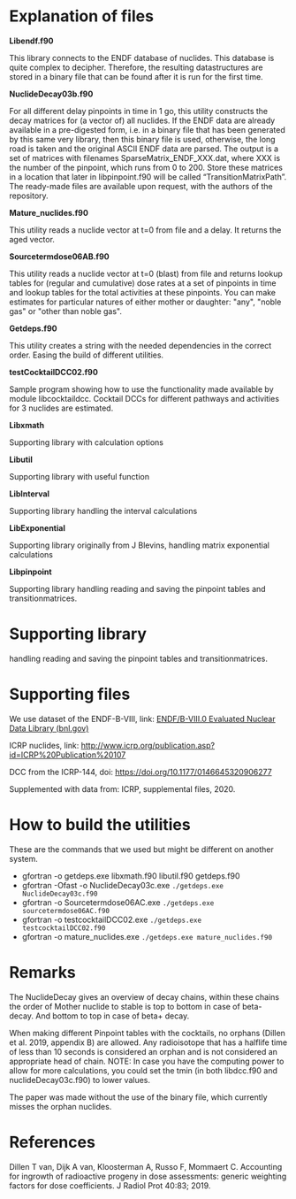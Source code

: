 # Explanation of files #


**Libendf.f90**

  This library connects to the ENDF database of nuclides. This database is quite complex to decipher. Therefore, the resulting datastructures are stored in a binary file that can be found after it is run for the first time. 

**NuclideDecay03b.f90**

For all different delay pinpoints in time in 1 go, this utility constructs the decay matrices for (a vector of) all nuclides. If the ENDF data are already available in a pre-digested form, i.e. in a binary file that has been generated by this same very library, then this binary file is used, otherwise, the long road is taken and the original ASCII ENDF data are parsed. The output is a set of matrices with filenames SparseMatrix_ENDF_XXX.dat, where XXX is the number of the pinpoint, which runs from 0 to 200. Store these matrices in a location that later in libpinpoint.f90 will be called “TransitionMatrixPath”.
The ready-made files are available upon request, with the authors of the repository.
	
**Mature_nuclides.f90**

This utility reads a nuclide vector at t=0 from file and a delay. It returns the aged vector.

**Sourcetermdose06AB.f90**

This utility reads a nuclide vector at t=0 (blast) from file and returns lookup tables for (regular and cumulative) dose rates at a set of pinpoints in time and lookup tables for the total activities at these pinpoints. You can make estimates for particular natures of either mother or daughter: "any", "noble gas" or "other than noble gas".

**Getdeps.f90**

This utility creates a string with the needed dependencies in the correct order. Easing the build of different utilities.

**testCocktailDCC02.f90**

Sample program showing how to use the functionality made available by module libcocktaildcc. Cocktail DCCs for different pathways and activities for 3 nuclides are estimated.

**Libxmath**

Supporting library with calculation options
  
**Libutil**

Supporting library with useful function
  
**LibInterval**

Supporting library handling the interval calculations

**LibExponential**

Supporting library originally from J Blevins, handling matrix exponential calculations

**Libpinpoint**

Supporting library handling reading and saving the pinpoint tables and transitionmatrices.

# Supporting library #
handling reading and saving the pinpoint tables and transitionmatrices.

# Supporting files #
We use dataset of the ENDF-B-VIII, link: [ENDF/B-VIII.0 Evaluated Nuclear Data Library (bnl.gov)](https://www.nndc.bnl.gov/endf-b8.0/)

ICRP nuclides, link: http://www.icrp.org/publication.asp?id=ICRP%20Publication%20107

DCC from the ICRP-144, doi: https://doi.org/10.1177/0146645320906277

Supplemented with data from: ICRP, supplemental files, 2020. 

# How to build the utilities #

These are the commands that we used but might be different on another system.

+	gfortran -o getdeps.exe libxmath.f90 libutil.f90 getdeps.f90
+	gfortran -Ofast -o NuclideDecay03c.exe `./getdeps.exe NuclideDecay03c.f90`
+	gfortran -o Sourcetermdose06AC.exe `./getdeps.exe sourcetermdose06AC.f90`
+	gfortran -o testcocktailDCC02.exe `./getdeps.exe testcocktailDCC02.f90`
+	gfortran -o mature_nuclides.exe `./getdeps.exe mature_nuclides.f90`

# Remarks #

The NuclideDecay gives an overview of decay chains, within these chains the order of Mother nuclide to stable is top to bottom in case of beta- decay. And bottom to top in case of beta+ decay. 

When making different Pinpoint tables with the cocktails, no orphans (Dillen et al. 2019, appendix B) are allowed. Any radioisotope that has a halflife time of less than 10 seconds is considered an orphan and is not considered an appropriate head of chain. NOTE: In case you have the computing power to allow for more calculations, you could set the tmin (in both libdcc.f90 and nuclideDecay03c.f90) to lower values.

The paper was made without the use of the binary file, which currently misses the orphan nuclides. 

# References #
Dillen T van, Dijk A van, Kloosterman A, Russo F, Mommaert C. Accounting for ingrowth of radioactive progeny in dose assessments: generic weighting factors for dose coefficients. J Radiol Prot 40:83; 2019.

